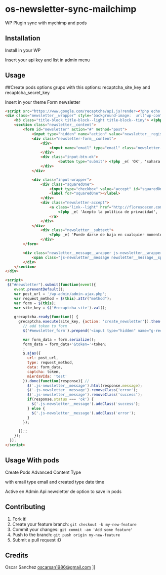 # os-newsletter-sync-mailchimp
WP Plugin sync with mychimp and pods

## Installation
Install in your WP

Insert your api key and list in admin menu

## Usage

##Create pods options grupo with this
options: recaptcha_site_key and recaptcha_secret_key

Insert in your theme 
Form newsletter

```html
<script src="https://www.google.com/recaptcha/api.js?render=<?php echo getPodOptions('options','recaptcha_site_key') ?>"></script>
<div class="newsletter__wrapper" style='background-image:  url("wp-content/themes/sahara/images/newsletter2.jpeg")'>
    <h3 class="title-block title-block--light title-block--tiny"> <?php _e( 'Subscribete a nuestra newsletter', 'twentysixteen' ); ?></h3>
    <section class="newsletter__content">
        <form id="newsletter" action="#" method="post">
            <input type="hidden" name="action" value="newsletter__register"/>
            <div class="newsletter-form__content">
                <div>
                    <input name="email" type="email" class="newsletter-form__input" value="" placeholder="your@mail.com" required>
                </div>
                <div class="input-btn-ok">
                        <button type="submit"> <?php _e( 'OK', 'sahara' ); ?> </button>
                </div>
            </div>

            <div class="input-wrapper">
                <div class="squaredOne">
                    <input type="checkbox" value="accept" id="squaredOne" name="accept" required />
                    <label for="squaredOne"></label>
                </div>
                <div class="newsletter-accept">
                    <a class="link--light" href="http://floresdecon.com/es/content/2-aviso-legal" target="_blank">
                        <?php _e( 'Acepto la política de privacidad', 'twentysixteen' ); ?>
                    </a>
                </div>
            </div>
                <div class="newsletter__subtext">
                    <?php _e( 'Puede darse de baja en cualquier momento. Para ello, consulte nuestra información de contacto en el aviso legal.', 'twentysixteen' ); ?>
                </div>
        </form>

        <div class="newsletter__message__wrapper js-newsletter__wrapper">
            <span class="js-newsletter__message newsletter__message__span"></span>
        </div>
    </section>
</div>

<script>
 $("#newsletter").submit(function(event){
    event.preventDefault();
    var post_url = '/wp-admin/admin-ajax.php';
    var request_method = $(this).attr("method");
    var form = $(this);
    var site_key = $('#recaptcha-site').val();
    
    grecaptcha.ready(function() {
      grecaptcha.execute(site_key, {action: 'create_newsletter'}).then(function(token) {
        // add token to form
        $('#newsletter_form').prepend('<input type="hidden" name="g-recaptcha-response" value="' + token + '">');

        var form_data = form.serialize();
        form_data = form_data+'&token='+token;
        ;
        $.ajax({
          url: post_url,
          type: request_method,
          data: form_data,
          captcha: token,
          mierdaVIda: 'test'
        }).done(function(response){ //
          $('.js-newsletter__message').html(response.message);
          $('.js-newsletter__message').removeClass('error');
          $('.js-newsletter__message').removeClass('success');
          if(response.status === 'ok') {
            $('.js-newsletter__message').addClass('success');
          } else {
            $('.js-newsletter__message').addClass('error');
          }
        });

      });;
    });
  });
</script>

```
## Usage With pods
Create Pods	Advanced Content Type 

with email type email and created type date time

Active en Admin Api newsletter de option to save in pods


## Contributing
1. Fork it!
2. Create your feature branch: `git checkout -b my-new-feature`
3. Commit your changes: `git commit -am 'Add some feature'`
4. Push to the branch: `git push origin my-new-feature`
5. Submit a pull request :D

## Credits
Oscar Sanchez oscarsan1986@gmail.com
]]